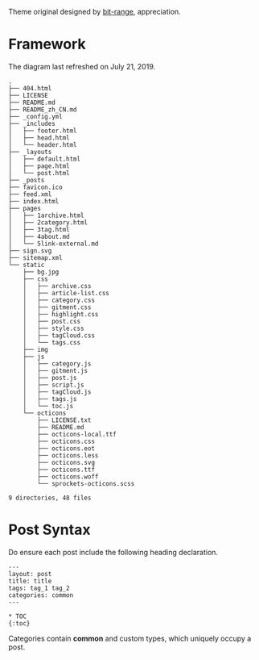 Theme original designed by [bit-range](https://github.com/bit-ranger), appreciation.

# Framework

The diagram last refreshed on July 21, 2019.
```
.
├── 404.html
├── LICENSE
├── README.md
├── README_zh_CN.md
├── _config.yml
├── _includes
│   ├── footer.html
│   ├── head.html
│   └── header.html
├── _layouts
│   ├── default.html
│   ├── page.html
│   └── post.html
├── _posts
├── favicon.ico
├── feed.xml
├── index.html
├── pages
│   ├── 1archive.html
│   ├── 2category.html
│   ├── 3tag.html
│   ├── 4about.md
│   └── 5link-external.md
├── sign.svg
├── sitemap.xml
└── static
    ├── bg.jpg
    ├── css
    │   ├── archive.css
    │   ├── article-list.css
    │   ├── category.css
    │   ├── gitment.css
    │   ├── highlight.css
    │   ├── post.css
    │   ├── style.css
    │   ├── tagCloud.css
    │   └── tags.css
    ├── img
    ├── js
    │   ├── category.js
    │   ├── gitment.js
    │   ├── post.js
    │   ├── script.js
    │   ├── tagCloud.js
    │   ├── tags.js
    │   └── toc.js
    └── octicons
        ├── LICENSE.txt
        ├── README.md
        ├── octicons-local.ttf
        ├── octicons.css
        ├── octicons.eot
        ├── octicons.less
        ├── octicons.svg
        ├── octicons.ttf
        ├── octicons.woff
        └── sprockets-octicons.scss

9 directories, 48 files
```

# Post Syntax
Do ensure each post include the following heading declaration.
```
---
layout: post
title: title
tags: tag_1 tag_2
categories: common
---

* TOC
{:toc}
```
Categories contain **common** and custom types, which uniquely occupy a post.
